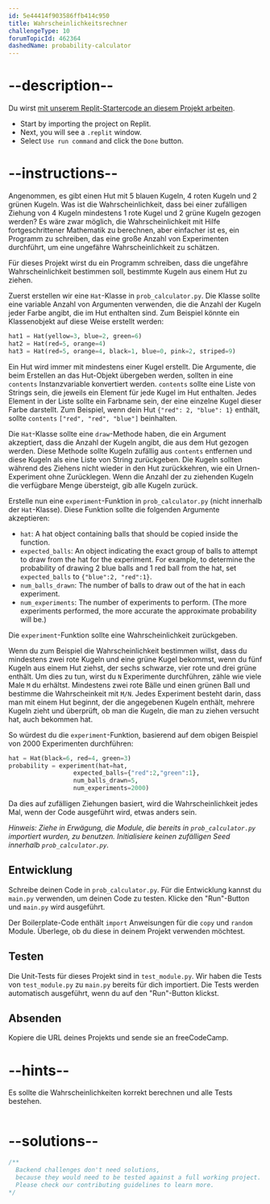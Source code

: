 ```yaml
---
id: 5e44414f903586ffb414c950
title: Wahrscheinlichkeitsrechner
challengeType: 10
forumTopicId: 462364
dashedName: probability-calculator
---
```


# --description--

Du wirst <a href="https://replit.com/github/topcoder-platform/boilerplate-probability-calculator" target="_blank" rel="noopener noreferrer nofollow">mit unserem Replit-Startercode an diesem Projekt arbeiten</a>.

-   Start by importing the project on Replit.
-   Next, you will see a `.replit` window.
-   Select `Use run command` and click the `Done` button.


# --instructions--

Angenommen, es gibt einen Hut mit 5 blauen Kugeln, 4 roten Kugeln und 2 grünen Kugeln. Was ist die Wahrscheinlichkeit, dass bei einer zufälligen Ziehung von 4 Kugeln mindestens 1 rote Kugel und 2 grüne Kugeln gezogen werden? Es wäre zwar möglich, die Wahrscheinlichkeit mit Hilfe fortgeschrittener Mathematik zu berechnen, aber einfacher ist es, ein Programm zu schreiben, das eine große Anzahl von Experimenten durchführt, um eine ungefähre Wahrscheinlichkeit zu schätzen.

Für dieses Projekt wirst du ein Programm schreiben, dass die ungefähre Wahrscheinlichkeit bestimmen soll, bestimmte Kugeln aus einem Hut zu ziehen.

Zuerst erstellen wir eine `Hat`-Klasse in `prob_calculator.py`. Die Klasse sollte eine variable Anzahl von Argumenten verwenden, die die Anzahl der Kugeln jeder Farbe angibt, die im Hut enthalten sind. Zum Beispiel könnte ein Klassenobjekt auf diese Weise erstellt werden:

```py
hat1 = Hat(yellow=3, blue=2, green=6)
hat2 = Hat(red=5, orange=4)
hat3 = Hat(red=5, orange=4, black=1, blue=0, pink=2, striped=9)
```

Ein Hut wird immer mit mindestens einer Kugel erstellt. Die Argumente, die beim Erstellen an das Hut-Objekt übergeben werden, sollten in eine `contents` Instanzvariable konvertiert werden. `contents` sollte eine Liste von Strings sein, die jeweils ein Element für jede Kugel im Hut enthalten. Jedes Element in der Liste sollte ein Farbname sein, der eine einzelne Kugel dieser Farbe darstellt. Zum Beispiel, wenn dein Hut `{"red": 2, "blue": 1}` enthält, sollte `contents` `["red", "red", "blue"]` beinhalten.

Die `Hat`-Klasse sollte eine `draw`-Methode haben, die ein Argument akzeptiert, dass die Anzahl der Kugeln angibt, die aus dem Hut gezogen werden. Diese Methode sollte Kugeln zufällig aus `contents` entfernen und diese Kugeln als eine Liste von String zurückgeben. Die Kugeln sollten während des Ziehens nicht wieder in den Hut zurückkehren, wie ein Urnen-Experiment ohne Zurücklegen. Wenn die Anzahl der zu ziehenden Kugeln die verfügbare Menge übersteigt, gib alle Kugeln zurück.

Erstelle nun eine `experiment`-Funktion in `prob_calculator.py` (nicht innerhalb der `Hat`-Klasse). Diese Funktion sollte die folgenden Argumente akzeptieren:

- `hat`: A hat object containing balls that should be copied inside the function.
- `expected_balls`: An object indicating the exact group of balls to attempt to draw from the hat for the experiment. For example, to determine the probability of drawing 2 blue balls and 1 red ball from the hat, set `expected_balls` to `{"blue":2, "red":1}`.
- `num_balls_drawn`: The number of balls to draw out of the hat in each experiment.
- `num_experiments`: The number of experiments to perform. (The more experiments performed, the more accurate the approximate probability will be.)

Die `experiment`-Funktion sollte eine Wahrscheinlichkeit zurückgeben.

Wenn du zum Beispiel die Wahrscheinlichkeit bestimmen willst, dass du mindestens zwei rote Kugeln und eine grüne Kugel bekommst, wenn du fünf Kugeln aus einem Hut ziehst, der sechs schwarze, vier rote und drei grüne enthält. Um dies zu tun, wirst du `N` Experimente durchführen, zähle wie viele Male `M` du erhältst. Mindestens zwei rote Bälle und einen grünen Ball und bestimme die Wahrscheinkeit mit `M/N`. Jedes Experiment besteht darin, dass man mit einem Hut beginnt, der die angegebenen Kugeln enthält, mehrere Kugeln zieht und überprüft, ob man die Kugeln, die man zu ziehen versucht hat, auch bekommen hat.

So würdest du die `experiment`-Funktion, basierend auf dem obigen Beispiel von 2000 Experimenten durchführen:

```py
hat = Hat(black=6, red=4, green=3)
probability = experiment(hat=hat,
                  expected_balls={"red":2,"green":1},
                  num_balls_drawn=5,
                  num_experiments=2000)
```

Da dies auf zufälligen Ziehungen basiert, wird die Wahrscheinlichkeit jedes Mal, wenn der Code ausgeführt wird, etwas anders sein.

*Hinweis: Ziehe in Erwägung, die Module, die bereits in `prob_calculator.py` importiert wurden, zu benutzen. Initialisiere keinen zufälligen Seed innerhalb `prob_calculator.py`.*

## Entwicklung

Schreibe deinen Code in `prob_calculator.py`. Für die Entwicklung kannst du `main.py` verwenden, um deinen Code zu testen. Klicke den "Run"-Button und `main.py` wird ausgeführt.

Der Boilerplate-Code enthält `import` Anweisungen für die `copy` und `random` Module. Überlege, ob du diese in deinem Projekt verwenden möchtest.

## Testen

Die Unit-Tests für dieses Projekt sind in `test_module.py`. Wir haben die Tests von `test_module.py` zu `main.py` bereits für dich importiert. Die Tests werden automatisch ausgeführt, wenn du auf den "Run"-Button klickst.

## Absenden

Kopiere die URL deines Projekts und sende sie an freeCodeCamp.

# --hints--

Es sollte die Wahrscheinlichkeiten korrekt berechnen und alle Tests bestehen.

```js

```

# --solutions--

```js
/**
  Backend challenges don't need solutions,
  because they would need to be tested against a full working project.
  Please check our contributing guidelines to learn more.
*/
```
